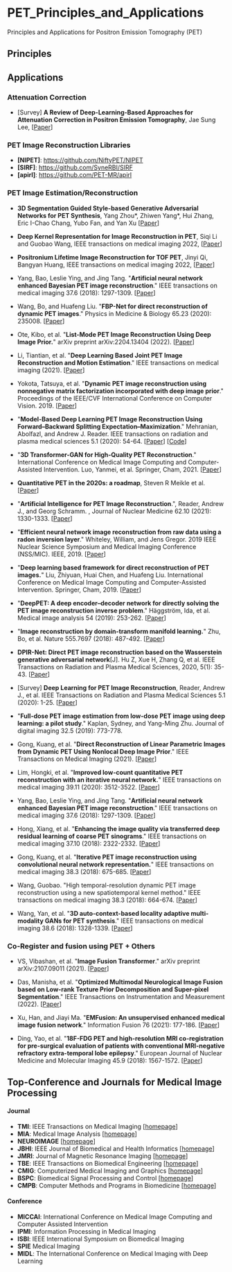 # PET_Principles_and_Applications
Principles and Applications for Positron Emission Tomography (PET) 





## Principles






## Applications 




### Attenuation Correction
* [Survey] **A Review of Deep-Learning-Based Approaches for Attenuation Correction in Positron Emission Tomography**, Jae Sung Lee, 
[[Paper](https://ieeexplore.ieee.org/stamp/stamp.jsp?arnumber=9143173&tag=1)] 



### PET Image Reconstruction Libraries 
* **[NIPET]**: https://github.com/NiftyPET/NIPET
* **[SIRF]**: https://github.com/SyneRBI/SIRF
* **[apirl]**: https://github.com/PET-MR/apirl



### PET Image Estimation/Reconstruction 

* **3D Segmentation Guided Style-based Generative Adversarial Networks for PET Synthesis**, Yang Zhou*, Zhiwen Yang*, Hui Zhang, Eric I-Chao Chang, Yubo Fan, and Yan Xu [[Paper](https://ieeexplore.ieee.org/stamp/stamp.jsp?tp=&arnumber=9727148)]

* **Deep Kernel Representation for Image Reconstruction in PET**, Siqi Li and Guobao Wang, IEEE transactions on medical imaging 2022, [[Paper](https://ieeexplore.ieee.org/stamp/stamp.jsp?tp=&arnumber=9777718)]

* **Positronium Lifetime Image Reconstruction for TOF PET**, Jinyi Qi, Bangyan Huang, IEEE transactions on medical imaging 2022, [[Paper](https://ieeexplore.ieee.org/stamp/stamp.jsp?tp=&arnumber=9777916)]

* Yang, Bao, Leslie Ying, and Jing Tang. "**Artificial neural network enhanced Bayesian PET image reconstruction**." IEEE transactions on medical imaging 37.6 (2018): 1297-1309. [[Paper](https://ieeexplore.ieee.org/stamp/stamp.jsp?tp=&arnumber=8283659)]

* Wang, Bo, and Huafeng Liu. "**FBP-Net for direct reconstruction of dynamic PET images**." Physics in Medicine & Biology 65.23 (2020): 235008. [[Paper](https://iopscience.iop.org/article/10.1088/1361-6560/abc09d/pdf)]

* Ote, Kibo, et al. "**List-Mode PET Image Reconstruction Using Deep Image Prior.**" arXiv preprint arXiv:2204.13404 (2022). [[Paper](https://arxiv.org/ftp/arxiv/papers/2204/2204.13404.pdf)]

* Li, Tiantian, et al. "**Deep Learning Based Joint PET Image Reconstruction and Motion Estimation**." IEEE transactions on medical imaging (2021). [[Paper](https://ieeexplore.ieee.org/stamp/stamp.jsp?tp=&arnumber=9656180)]

* Yokota, Tatsuya, et al. "**Dynamic PET image reconstruction using nonnegative matrix factorization incorporated with deep image prior**." Proceedings of the IEEE/CVF International Conference on Computer Vision. 2019. [[Paper](https://openaccess.thecvf.com/content_ICCV_2019/papers/Yokota_Dynamic_PET_Image_Reconstruction_Using_Nonnegative_Matrix_Factorization_Incorporated_With_ICCV_2019_paper.pdf)]

* "**Model-Based Deep Learning PET Image Reconstruction Using Forward–Backward Splitting Expectation–Maximization**." Mehranian, Abolfazl, and Andrew J. Reader.  IEEE transactions on radiation and plasma medical sciences 5.1 (2020): 54-64. [[Paper](https://ieeexplore.ieee.org/stamp/stamp.jsp?tp=&arnumber=9123435)] [[Code](https://github.com/Abolfazl-Mehranian/FBSEM)]

* "**3D Transformer-GAN for High-Quality PET Reconstruction**." International Conference on Medical Image Computing and Computer-Assisted Intervention. Luo, Yanmei, et al.  Springer, Cham, 2021. [[Paper](https://ahueducn-my.sharepoint.com/:b:/g/personal/xiaowang_ahu_edu_cn/EcjkjYQ8NBNJgFJZ0Emy5KgBpESGDT6cEGlhg1aEaplexQ?e=GzGUo4)]


* **Quantitative PET in the 2020s: a roadmap**, Steven R Meikle et al. [[Paper](https://iopscience.iop.org/article/10.1088/1361-6560/abd4f7/pdf)]


* "**Artificial Intelligence for PET Image Reconstruction**.", Reader, Andrew J., and Georg Schramm. , Journal of Nuclear Medicine 62.10 (2021): 1330-1333.
[[Paper](https://jnm.snmjournals.org/content/jnumed/62/10/1330.full.pdf)]


* "**Efficient neural network image reconstruction from raw data using a radon inversion layer**." Whiteley, William, and Jens Gregor.  2019 IEEE Nuclear Science Symposium and Medical Imaging Conference (NSS/MIC). IEEE, 2019. [[Paper](https://ieeexplore.ieee.org/abstract/document/9059967)]

* "**Deep learning based framework for direct reconstruction of PET images.**" Liu, Zhiyuan, Huai Chen, and Huafeng Liu. International Conference on Medical Image Computing and Computer-Assisted Intervention. Springer, Cham, 2019. [[Paper](https://link.springer.com/chapter/10.1007/978-3-030-32248-9_6)]

* "**DeepPET: A deep encoder–decoder network for directly solving the PET image reconstruction inverse problem**." Häggström, Ida, et al.  Medical image analysis 54 (2019): 253-262. [[Paper](https://www.ncbi.nlm.nih.gov/pmc/articles/PMC6537887/)]


* "**Image reconstruction by domain-transform manifold learning.**" Zhu, Bo, et al. Nature 555.7697 (2018): 487-492. 
[[Paper](https://www.nature.com/articles/nature25988.pdf)]


* **DPIR-Net: Direct PET image reconstruction based on the Wasserstein generative adversarial network**[J]. Hu Z, Xue H, Zhang Q, et al. IEEE Transactions on Radiation and Plasma Medical Sciences, 2020, 5(1): 35-43. 
[[Paper](https://ieeexplore.ieee.org/stamp/stamp.jsp?tp=&arnumber=9096387)]


* [Survey] **Deep Learning for PET Image Reconstruction**, Reader, Andrew J., et al. IEEE Transactions on Radiation and Plasma Medical Sciences 5.1 (2020): 1-25. 
[[Paper](https://ieeexplore.ieee.org/stamp/stamp.jsp?tp=&arnumber=9161006)] 






* "**Full-dose PET image estimation from low-dose PET image using deep learning: a pilot study**." Kaplan, Sydney, and Yang-Ming Zhu.  Journal of digital imaging 32.5 (2019): 773-778.

* Gong, Kuang, et al. "**Direct Reconstruction of Linear Parametric Images from Dynamic PET Using Nonlocal Deep Image Prior**." IEEE Transactions on Medical Imaging (2021). [[Paper](https://ieeexplore.ieee.org/abstract/document/9576711/)] 

* Lim, Hongki, et al. "**Improved low-count quantitative PET reconstruction with an iterative neural network.**" IEEE transactions on medical imaging 39.11 (2020): 3512-3522. [[Paper](https://ieeexplore.ieee.org/abstract/document/9103596/)] 

* Yang, Bao, Leslie Ying, and Jing Tang. "**Artificial neural network enhanced Bayesian PET image reconstruction**." IEEE transactions on medical imaging 37.6 (2018): 1297-1309. [[Paper](https://ieeexplore.ieee.org/abstract/document/8283659/)] 

* Hong, Xiang, et al. "**Enhancing the image quality via transferred deep residual learning of coarse PET sinograms**." IEEE transactions on medical imaging 37.10 (2018): 2322-2332. [[Paper](https://ieeexplore.ieee.org/abstract/document/8349945/)] 

* Gong, Kuang, et al. "**Iterative PET image reconstruction using convolutional neural network representation.**" IEEE transactions on medical imaging 38.3 (2018): 675-685. [[Paper](https://ieeexplore.ieee.org/abstract/document/8463596/)] 

* Wang, Guobao. "High temporal-resolution dynamic PET image reconstruction using a new spatiotemporal kernel method." IEEE transactions on medical imaging 38.3 (2018): 664-674. [[Paper](https://ieeexplore.ieee.org/abstract/document/8463582/)] 

* Wang, Yan, et al. "**3D auto-context-based locality adaptive multi-modality GANs for PET synthesis**." IEEE transactions on medical imaging 38.6 (2018): 1328-1339. [[Paper](https://ieeexplore.ieee.org/abstract/document/8552676/)] 










### Co-Register and fusion using PET + Others 
* VS, Vibashan, et al. "**Image Fusion Transformer**." arXiv preprint arXiv:2107.09011 (2021).  [[Paper](https://arxiv.org/abs/2107.09011)] 

* Das, Manisha, et al. "**Optimized Multimodal Neurological Image Fusion based on Low-rank Texture Prior Decomposition and Super-pixel Segmentation**." IEEE Transactions on Instrumentation and Measurement (2022). [[Paper](https://ieeexplore.ieee.org/abstract/document/9750055/)] 

* Xu, Han, and Jiayi Ma. "**EMFusion: An unsupervised enhanced medical image fusion network**." Information Fusion 76 (2021): 177-186. [[Paper](https://www.sciencedirect.com/science/article/pii/S1566253521001275)] 

* Ding, Yao, et al. "**18F-FDG PET and high-resolution MRI co-registration for pre-surgical evaluation of patients with conventional MRI-negative refractory extra-temporal lobe epilepsy**." European Journal of Nuclear Medicine and Molecular Imaging 45.9 (2018): 1567-1572. [[Paper](https://link.springer.com/article/10.1007/s00259-018-4017-0)] 













## Top-Conference and Journals for Medical Image Processing
#### Journal 
* **TMI**: IEEE Transactions on Medical Imaging [[homepage](https://ieeexplore.ieee.org/xpl/RecentIssue.jsp?punumber=42)]
* **MIA**: Medical Image Analysis [[homepage](https://www.journals.elsevier.com/medical-image-analysis)]
* **NEUROIMAGE** [[homepage](https://www.journals.elsevier.com/neuroimage)]
* **JBHI**: IEEE Journal of Biomedical and Health Informatics [[homepage](https://ieeexplore.ieee.org/xpl/RecentIssue.jsp?punumber=6221020)]
* **JMRI**: Journal of Magnetic Resonance Imaging [[homepage](https://onlinelibrary.wiley.com/journal/15222586)]
* **TBE**: IEEE Transactions on Biomedical Engineering [[homepage](https://ieeexplore.ieee.org/xpl/RecentIssue.jsp?punumber=10)]
* **CMIG**: Computerized Medical Imaging and Graphics [[homepage](https://www.sciencedirect.com/journal/computerized-medical-imaging-and-graphics/vol/98/suppl/C)]
* **BSPC**: Biomedical Signal Processing and Control [[homepage](https://www.journals.elsevier.com/biomedical-signal-processing-and-control)]
* **CMPB**: Computer Methods and Programs in Biomedicine [[homepage](https://www.journals.elsevier.com/computer-methods-and-programs-in-biomedicine)]

#### Conference 
* **MICCAI**: International Conference on Medical Image Computing and Computer Assisted Intervention
* **IPMI**: Information Processing in Medical Imaging
* **ISBI**: IEEE International Symposium on Biomedical Imaging
* **SPIE** Medical Imaging
* **MIDL**: The International Conference on Medical Imaging with Deep Learning







